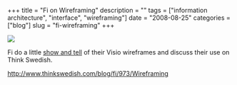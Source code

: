 +++
title = "Fi on Wireframing"
description = ""
tags = ["information architecture", "interface", "wireframing"]
date = "2008-08-25"
categories = ["blog"]
slug = "fi-wireframing"
+++



  <div class="notebook-screenshot"><a href="http://www.thinkswedish.com/blog/fi/973/Wireframing"><img id='bluga-thumbnail-1350' class='bluga-thumbnail large' src='http://media.konigi.com/bluga/
wt48b2a48b97312.jpg'/></a></div><p>Fi do a little <a href="http://www.thinkswedish.com/blog/fi/973/Wireframing">show and tell</a> of their Visio wireframes and discuss their use on Think Swedish.</p>
    
  <a href="http://www.thinkswedish.com/blog/fi/973/Wireframing">http://www.thinkswedish.com/blog/fi/973/Wireframing</a>
